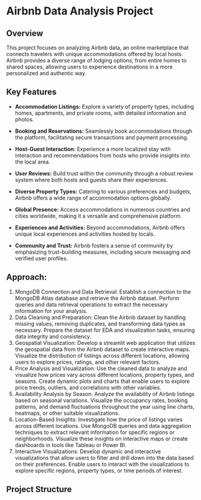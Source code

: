 # Airbnb Data Analysis Project

## Overview
This project focuses on analyzing Airbnb data, an online marketplace that connects travelers with unique accommodations offered by local hosts. Airbnb provides a diverse range of lodging options, from entire homes to shared spaces, allowing users to experience destinations in a more personalized and authentic way.

## Key Features

- **Accommodation Listings:** Explore a variety of property types, including homes, apartments, and private rooms, with detailed information and photos.

- **Booking and Reservations:** Seamlessly book accommodations through the platform, facilitating secure transactions and payment processing.

- **Host-Guest Interaction:** Experience a more localized stay with interaction and recommendations from hosts who provide insights into the local area.

- **User Reviews:** Build trust within the community through a robust review system where both hosts and guests share their experiences.

- **Diverse Property Types:** Catering to various preferences and budgets, Airbnb offers a wide range of accommodation options globally.

- **Global Presence:** Access accommodations in numerous countries and cities worldwide, making it a versatile and comprehensive platform.

- **Experiences and Activities:** Beyond accommodations, Airbnb offers unique local experiences and activities hosted by locals.

- **Community and Trust:** Airbnb fosters a sense of community by emphasizing trust-building measures, including secure messaging and verified user profiles.


## Approach: 
1. MongoDB Connection and Data Retrieval: Establish a connection to the MongoDB Atlas database and retrieve the Airbnb dataset. Perform queries and data retrieval operations to extract the necessary information for your analysis.
2. Data Cleaning and Preparation: Clean the Airbnb dataset by handling missing values, removing duplicates, and transforming data types as necessary. Prepare the dataset for EDA and visualization tasks, ensuring data integrity and consistency.
3. Geospatial Visualization: Develop a streamlit web application that utilizes  the geospatial data from the Airbnb dataset to create interactive maps. Visualize the distribution of listings across different locations, allowing users to explore prices, ratings, and other relevant factors.
4. Price Analysis and Visualization: Use the cleaned data to analyze and visualize how prices vary across different locations, property types, and seasons. Create dynamic plots and charts that enable users to explore price trends, outliers, and correlations with other variables.
5. Availability Analysis by Season: Analyze the availability of Airbnb listings based on seasonal variations. Visualize the occupancy rates, booking patterns, and demand fluctuations throughout the year using line charts, heatmaps, or other suitable visualizations.
6. Location-Based Insights: Investigate how the price of listings varies across different locations. Use MongoDB queries and data aggregation techniques to extract relevant information for specific regions or neighborhoods. Visualize these insights on interactive maps or create dashboards in tools like Tableau or Power BI.
7. Interactive Visualizations: Develop dynamic and interactive visualizations that allow users to filter and drill down into the data based on their preferences. Enable users to interact with the visualizations to explore specific regions, property types, or time periods of interest.
## Project Structure


